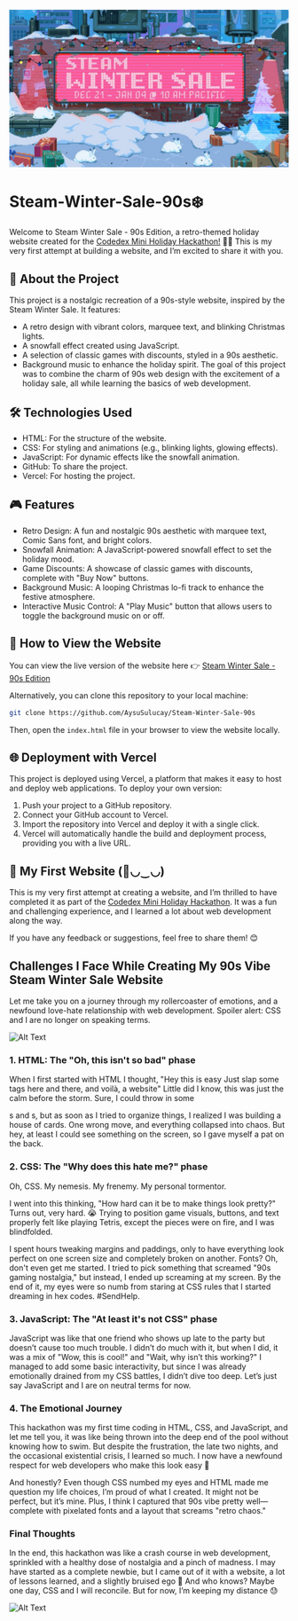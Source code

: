 ![Alt Text](steam-winter-sale.jpg)

# Steam-Winter-Sale-90s❄️

Welcome to Steam Winter Sale - 90s Edition, a retro-themed holiday website created for the [Codedex Mini Holiday Hackathon!](https://www.codedex.io/holiday-hackathon) 🎄✨ This is my very first attempt at building a website, and I’m excited to share it with you.

## 🌟 About the Project

This project is a nostalgic recreation of a 90s-style website, inspired by the Steam Winter Sale. It features:
- A retro design with vibrant colors, marquee text, and blinking Christmas lights.
- A snowfall effect created using JavaScript.
- A selection of classic games with discounts, styled in a 90s aesthetic.
- Background music to enhance the holiday spirit.
The goal of this project was to combine the charm of 90s web design with the excitement of a holiday sale, all while learning the basics of web development.

## 🛠️ Technologies Used
- HTML: For the structure of the website.
- CSS: For styling and animations (e.g., blinking lights, glowing effects).
- JavaScript: For dynamic effects like the snowfall animation.
- GitHub: To share the project.
- Vercel: For hosting the project.

## 🎮 Features
- Retro Design: A fun and nostalgic 90s aesthetic with marquee text, Comic Sans font, and bright colors.
- Snowfall Animation: A JavaScript-powered snowfall effect to set the holiday mood.
- Game Discounts: A showcase of classic games with discounts, complete with "Buy Now" buttons.
- Background Music: A looping Christmas lo-fi track to enhance the festive atmosphere.
- Interactive Music Control: A "Play Music" button that allows users to toggle the background music on or off.

## 🚀 How to View the Website

You can view the live version of the website here 👉 [Steam Winter Sale - 90s Edition](https://steam-winter-sale-90s.vercel.app/)

Alternatively, you can clone this repository to your local machine:
```bash
git clone https://github.com/AysuSulucay/Steam-Winter-Sale-90s 
```
Then, open the `index.html` file in your browser to view the website locally.

## 🌐 Deployment with Vercel
This project is deployed using Vercel, a platform that makes it easy to host and deploy web applications. To deploy your own version:
1. Push your project to a GitHub repository.
2. Connect your GitHub account to Vercel.
3. Import the repository into Vercel and deploy it with a single click.
4. Vercel will automatically handle the build and deployment process, providing you with a live URL.

## 🎉 My First Website (🌸◡‿◡)
This is my very first attempt at creating a website, and I’m thrilled to have completed it as part of the [Codedex Mini Holiday Hackathon](https://www.codedex.io/holiday-hackathon). It was a fun and challenging experience, and I learned a lot about web development along the way.

If you have any feedback or suggestions, feel free to share them! 😊

## Challenges I Face While Creating My 90s Vibe Steam Winter Sale Website

Let me take you on a journey through my rollercoaster of emotions, and a newfound love-hate relationship with web development. Spoiler alert: CSS and I are no longer on speaking terms.

![Alt Text](https://i0.wp.com/media1.tenor.com/images/bff859c5cb72a0b39b9e986c73a0a42c/tenor.gif?resize=650,400)

### 1. HTML: The "Oh, this isn't so bad" phase

When I first started with HTML I thought, "Hey this is easy Just slap some tags here and there, and voilà, a website" Little did I know, this was just the calm before the storm. Sure, I could throw in some <div>s and <img>s, but as soon as I tried to organize things, I realized I was building a house of cards. One wrong move, and everything collapsed into chaos. But hey, at least I could see something on the screen, so I gave myself a pat on the back.

### 2. CSS: The "Why does this hate me?" phase

Oh, CSS. My nemesis. My frenemy. My personal tormentor.

I went into this thinking, "How hard can it be to make things look pretty?" Turns out, very hard. 😭 Trying to position game visuals, buttons, and text properly felt like playing Tetris, except the pieces were on fire, and I was blindfolded. 

I spent hours tweaking margins and paddings, only to have everything look perfect on one screen size and completely broken on another. Fonts? Oh, don't even get me started. I tried to pick something that screamed "90s gaming nostalgia," but instead, I ended up screaming at my screen. By the end of it, my eyes were so numb from staring at CSS rules that I started dreaming in hex codes. #SendHelp.


### 3. JavaScript: The "At least it's not CSS" phase

JavaScript was like that one friend who shows up late to the party but doesn’t cause too much trouble. I didn’t do much with it, but when I did, it was a mix of "Wow, this is cool!" and "Wait, why isn’t this working?" I managed to add some basic interactivity, but since I was already emotionally drained from my CSS battles, I didn’t dive too deep. Let’s just say JavaScript and I are on neutral terms for now.

### 4. The Emotional Journey

This hackathon was my first time coding in HTML, CSS, and JavaScript, and let me tell you, it was like being thrown into the deep end of the pool without knowing how to swim. But despite the frustration, the late two nights, and the occasional existential crisis, I learned so much. I now have a newfound respect for web developers who make this look easy 🙏

And honestly? Even though CSS numbed my eyes and HTML made me question my life choices, I’m proud of what I created. It might not be perfect, but it’s mine. Plus, I think I captured that 90s vibe pretty well—complete with pixelated fonts and a layout that screams "retro chaos."

### Final Thoughts

In the end, this hackathon was like a crash course in web development, sprinkled with a healthy dose of nostalgia and a pinch of madness. I may have started as a complete newbie, but I came out of it with a website, a lot of lessons learned, and a slightly bruised ego 🙈 And who knows? Maybe one day, CSS and I will reconcile. But for now, I’m keeping my distance 😓

![Alt Text](https://media.tenor.com/xxPgBuwmddQAAAAi/cat.gif)
